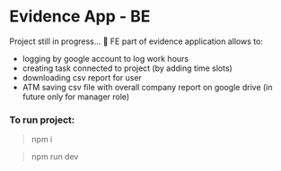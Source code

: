 # Evidence App - BE

Project still in progress... 👀
FE part of evidence application allows to:

* logging by google account to log work hours
* creating task connected to project (by adding time slots)
* downloading csv report for user
* ATM saving csv file with overall company report on google drive (in future only for manager role)

### To run project: 

> npm i

> npm run dev
